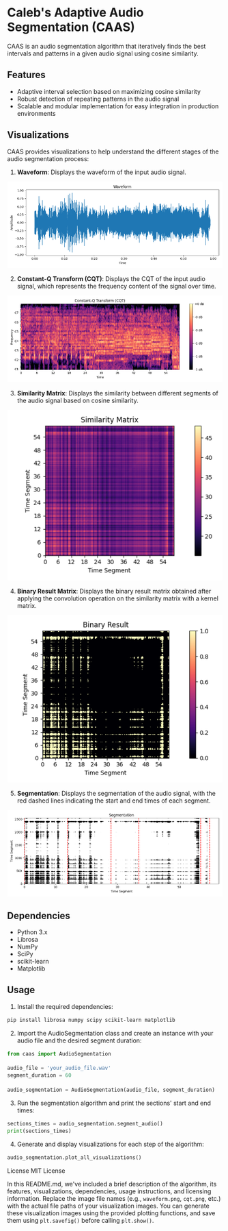 # Caleb's Adaptive Audio Segmentation (CAAS)

CAAS is an audio segmentation algorithm that iteratively finds the best intervals and patterns in a given audio signal using cosine similarity.

## Features

- Adaptive interval selection based on maximizing cosine similarity
- Robust detection of repeating patterns in the audio signal
- Scalable and modular implementation for easy integration in production environments

## Visualizations

CAAS provides visualizations to help understand the different stages of the audio segmentation process:

1. **Waveform**: Displays the waveform of the input audio signal.

![Waveform](figures/waveform.png)

2. **Constant-Q Transform (CQT)**: Displays the CQT of the input audio signal, which represents the frequency content of the signal over time.

![CQT](figures/cqt.png)

3. **Similarity Matrix**: Displays the similarity between different segments of the audio signal based on cosine similarity.

![Similarity Matrix](figures/similarity_matrix.png)

4. **Binary Result Matrix**: Displays the binary result matrix obtained after applying the convolution operation on the similarity matrix with a kernel matrix.

![Binary Result with Convolution Kernel](figures/binary_result.png)

5. **Segmentation**: Displays the segmentation of the audio signal, with the red dashed lines indicating the start and end times of each segment.

![Segmentation](figures/segmentation.png)

## Dependencies

- Python 3.x
- Librosa
- NumPy
- SciPy
- scikit-learn
- Matplotlib

## Usage

1. Install the required dependencies:

```bash
pip install librosa numpy scipy scikit-learn matplotlib
```

2. Import the AudioSegmentation class and create an instance with your audio file and the desired segment duration:

```python
from caas import AudioSegmentation

audio_file = 'your_audio_file.wav'
segment_duration = 60

audio_segmentation = AudioSegmentation(audio_file, segment_duration)
```

3. Run the segmentation algorithm and print the sections' start and end times:

```python
sections_times = audio_segmentation.segment_audio()
print(sections_times)
```

4. Generate and display visualizations for each step of the algorithm:

```python
audio_segmentation.plot_all_visualizations()
```

License
MIT License


In this README.md, we've included a brief description of the algorithm, its features, visualizations, dependencies, usage instructions, and licensing information. Replace the image file names (e.g., `waveform.png`, `cqt.png`, etc.) with the actual file paths of your visualization images. You can generate these visualization images using the provided plotting functions, and save them using `plt.savefig()` before calling `plt.show()`.



